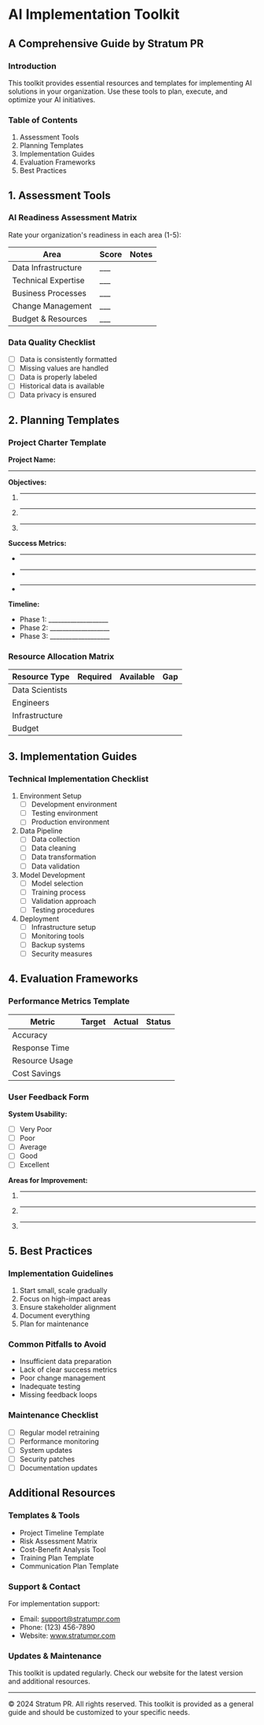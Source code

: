 # AI Implementation Toolkit
## A Comprehensive Guide by Stratum PR

### Introduction
This toolkit provides essential resources and templates for implementing AI solutions in your organization. Use these tools to plan, execute, and optimize your AI initiatives.

### Table of Contents
1. Assessment Tools
2. Planning Templates
3. Implementation Guides
4. Evaluation Frameworks
5. Best Practices

## 1. Assessment Tools

### AI Readiness Assessment Matrix
Rate your organization's readiness in each area (1-5):

| Area | Score | Notes |
|------|--------|-------|
| Data Infrastructure | ___ | |
| Technical Expertise | ___ | |
| Business Processes | ___ | |
| Change Management | ___ | |
| Budget & Resources | ___ | |

### Data Quality Checklist
- [ ] Data is consistently formatted
- [ ] Missing values are handled
- [ ] Data is properly labeled
- [ ] Historical data is available
- [ ] Data privacy is ensured

## 2. Planning Templates

### Project Charter Template

**Project Name:**
___________________________

**Objectives:**
1. ___________________________
2. ___________________________
3. ___________________________

**Success Metrics:**
- ___________________________
- ___________________________
- ___________________________

**Timeline:**
- Phase 1: ___________________
- Phase 2: ___________________
- Phase 3: ___________________

### Resource Allocation Matrix

| Resource Type | Required | Available | Gap |
|--------------|----------|-----------|-----|
| Data Scientists | | | |
| Engineers | | | |
| Infrastructure | | | |
| Budget | | | |

## 3. Implementation Guides

### Technical Implementation Checklist
1. Environment Setup
   - [ ] Development environment
   - [ ] Testing environment
   - [ ] Production environment

2. Data Pipeline
   - [ ] Data collection
   - [ ] Data cleaning
   - [ ] Data transformation
   - [ ] Data validation

3. Model Development
   - [ ] Model selection
   - [ ] Training process
   - [ ] Validation approach
   - [ ] Testing procedures

4. Deployment
   - [ ] Infrastructure setup
   - [ ] Monitoring tools
   - [ ] Backup systems
   - [ ] Security measures

## 4. Evaluation Frameworks

### Performance Metrics Template

| Metric | Target | Actual | Status |
|--------|---------|--------|---------|
| Accuracy | | | |
| Response Time | | | |
| Resource Usage | | | |
| Cost Savings | | | |

### User Feedback Form

**System Usability:**
- [ ] Very Poor
- [ ] Poor
- [ ] Average
- [ ] Good
- [ ] Excellent

**Areas for Improvement:**
1. ___________________________
2. ___________________________
3. ___________________________

## 5. Best Practices

### Implementation Guidelines
1. Start small, scale gradually
2. Focus on high-impact areas
3. Ensure stakeholder alignment
4. Document everything
5. Plan for maintenance

### Common Pitfalls to Avoid
- Insufficient data preparation
- Lack of clear success metrics
- Poor change management
- Inadequate testing
- Missing feedback loops

### Maintenance Checklist
- [ ] Regular model retraining
- [ ] Performance monitoring
- [ ] System updates
- [ ] Security patches
- [ ] Documentation updates

## Additional Resources

### Templates & Tools
- Project Timeline Template
- Risk Assessment Matrix
- Cost-Benefit Analysis Tool
- Training Plan Template
- Communication Plan Template

### Support & Contact
For implementation support:
- Email: support@stratumpr.com
- Phone: (123) 456-7890
- Website: www.stratumpr.com

### Updates & Maintenance
This toolkit is updated regularly. Check our website for the latest version and additional resources.

---

© 2024 Stratum PR. All rights reserved.
This toolkit is provided as a general guide and should be customized to your specific needs. 